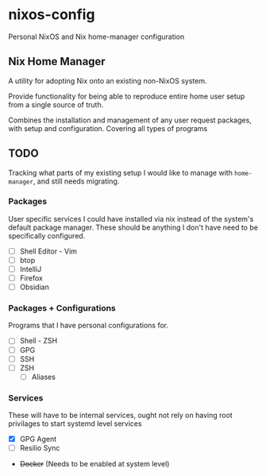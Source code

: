 # nixos-config
Personal NixOS and Nix home-manager configuration

## Nix Home Manager

A utility for adopting Nix onto an existing non-NixOS system.

Provide functionality for being able to reproduce entire home user setup from a single source of truth.

Combines the installation and management of any user request packages, with setup and configuration.
Covering all types of programs 

## TODO
Tracking what parts of my existing setup I would like to manage with `home-manager`,
and still needs migrating.

### Packages
User specific services I could have installed via nix instead of the system's default package manager.
These should be anything I don't have need to be specifically configured.

- [ ] Shell Editor - Vim
- [ ] btop
- [ ] IntelliJ
- [ ] Firefox
- [ ] Obsidian

### Packages + Configurations
Programs that I have personal configurations for.

- [ ] Shell - ZSH
- [ ] GPG
- [ ] SSH
- [ ] ZSH
    - [ ] Aliases

### Services
These will have to be internal services, ought not rely on having root privilages to start systemd level services

- [x] GPG Agent
- [ ] Resilio Sync
- ~~Docker~~ (Needs to be enabled at system level)
